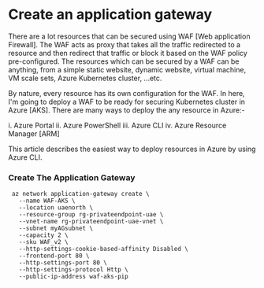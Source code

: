 # Create an application gateway

There are a lot resources that can be secured using WAF [Web application Firewall]. The WAF acts as proxy that takes all the traffic redirected to a resource and then redirect that traffic or block it based on the WAF policy pre-configured. The resources which can be secured by a WAF can be anything, from a simple static website, dynamic website, virtual machine, VM scale sets, Azure Kubernetes cluster, ...etc. 

By nature, every resource has its own configuration for the WAF. In here, I'm going to deploy a WAF to be ready for securing Kubernetes cluster in Azure [AKS]. There are many ways to deploy the any resource in Azure:-

i. Azure Portal
ii. Azure PowerShell
iii. Azure CLI
iv. Azure Resource Manager [ARM]

This article describes the easiest way to deploy resources in Azure by using Azure CLI. 

### Create The Application Gateway

     az network application-gateway create \
       --name WAF-AKS \
       --location uaenorth \
       --resource-group rg-privateendpoint-uae \
       --vnet-name rg-privateendpoint-uae-vnet \
       --subnet myAGsubnet \
       --capacity 2 \
       --sku WAF_v2 \
       --http-settings-cookie-based-affinity Disabled \
       --frontend-port 80 \
       --http-settings-port 80 \
       --http-settings-protocol Http \
       --public-ip-address waf-aks-pip



